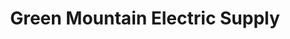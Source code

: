 ---
title: "Green Mountain Electric Supply"
url: /west-lebanon/green-mountain-electric-supply/
shop: Elektrisch
---